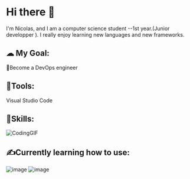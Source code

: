# Hi there 👋
I'm Nicolas, and I am a computer science student --1st year.(Junior developper ). I really enjoy learning new languages and new frameworks.




## ☁ My Goal: 
🎯Become a DevOps engineer

## 💼Tools: 
Visual Studio Code

## 📢Skills: 

 ![CodingGIF](https://github.com/Nyko-pxl/Nyko-pxl/assets/143967233/fe790151-5120-417b-8b22-59c229286b4f)

## ✍️Currently learning how to use: 

![image](https://github.com/Nyko-pxl/Nyko-pxl/assets/143967233/1372f4cc-0c41-4044-98ba-028ba0457148)
![image](https://github.com/Nyko-pxl/Nyko-pxl/assets/143967233/86f92653-b044-4129-9bee-65396383f9f0)

